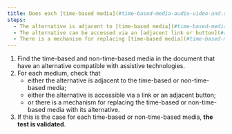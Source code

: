 ```yaml
---
title: Does each [time-based media](#time-based-media-audio-video-and-synchronised) and [non-time-based media](#non-time-based-media) that has a [compatible-with assistive technologies](#compatible-with-assistive-technologies) alternative meet one of these conditions?
steps:
  - The alternative is adjacent to [time-based media](#time-based-media-audio-video-and-synchronised) or [non-time-based media](#non-time-based-media).
  - The alternative can be accessed via an [adjacent link or button](#adjacent-link-or-button).
  - There is a mechanism for replacing [time-based media](#time-based-media-audio-video-and-synchronised) or [non-time-based media](#non-time-based-media) with its alternative.
---
```


1. Find the time-based and non-time-based media in the document that have an alternative compatible with assistive technologies.
2. For each medium, check that
   - either the alternative is adjacent to the time-based or non-time-based media;
   - either the alternative is accessible via a link or an adjacent button;
   - or there is a mechanism for replacing the time-based or non-time-based media with its alternative.
3. If this is the case for each time-based or non-time-based media, **the test is validated**.